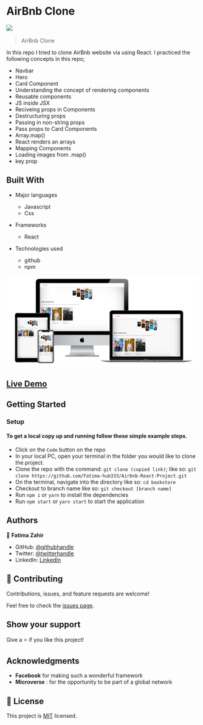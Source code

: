 # AirBnb Clone

![](https://img.shields.io/badge/AirBnbClone-blueviolet)


> AirBnb Clone

In this repo I tried to clone AirBnb website via using React. I practiced the following concepts in this repo;
- Navbar
- Hero
- Card Component
- Understanding the concept of rendering components
- Reusable components
- JS inside JSX
- Reciveing props in Components
- Destructuring props
- Passing in non-string props
- Pass props to Card Components
- Array.map()
- React renders an arrays
- Mapping Components
- Loading images from .map()
- key prop


## Built With

- Major languages
  - Javascript
  - Css

- Frameworks
  - React 

- Technologies used
  - github
  - npm

![Screenshot](./AirBnb.png)
## [Live Demo](https://creative-pothos-114b4e.netlify.app/)

## Getting Started

### Setup

#### To get a local copy up and running follow these simple example steps.

- Click on the `Code` button on the repo
- In your local PC, open your terminal in the folder you would like to clone the project.
- Clone the repo with the command: `git clone (copied link)`; like so: `git clone https://github.com/Fatima-hub333/Airbnb-React-Project.git`
- On the terminal, navigate into the directory like so: `cd bookstore`
- Checkout to branch name like so: `git checkout [branch name]`
- Run `npm i` or `yarn` to install the dependencies
- Run `npm start` or `yarn start` to start the application

## Authors

👤 **Fatima Zahir**

- GitHub: [@githubhandle](https://github.com/Fatima-hub333)
- Twitter: [@twitterhandle](https://twitter.com/Fatima_developr)
- LinkedIn: [LinkedIn](https://www.linkedin.com/in/fatimaa-zahir/)

## 🤝 Contributing

Contributions, issues, and feature requests are welcome!

Feel free to check the [issues page](https://github.com/Fatima-hub333/Airbnb-React-Project/issues).

## Show your support

Give a ⭐️ if you like this project!

## Acknowledgments

- **Facebook** for making such a wonderful framework
- **Microverse** : for the opportunity to be part of a global network

## 📝 License

This project is [MIT](./MIT.md) licensed.
